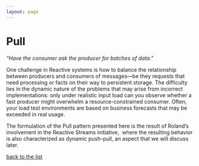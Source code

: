 ```yaml
---
layout: page
---
```

# Pull

_“Have the consumer ask the producer for batches of data.”_

One challenge in Reactive systems is how to balance the relationship between
producers and consumers of messages—be they requests that need processing or
facts on their way to persistent storage. The difficulty lies in the dynamic
nature of the problems that may arise from incorrect implementations: only
under realistic input load can you observe whether a fast producer might
overwhelm a resource-constrained consumer. Often, your load test environments
are based on business forecasts that may be exceeded in real usage.

The formulation of the Pull pattern presented here is the result of Roland’s
involvement in the Reactive Streams initiative,  where the resulting behavior
is also characterized as dynamic push-pull, an aspect that we will discuss
later.


[back to the list](../categories.html)
